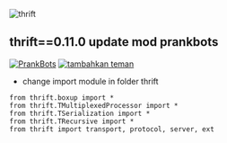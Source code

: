 ![thrift](https://images-eu.ssl-images-amazon.com/images/I/61SA0Wq1P1L.png "thrift")
## thrift==0.11.0 update mod prankbots
[![PrankBots](https://img.fireden.net/v/image/1461/72/1461725093324.gif "Prankbots")](https://bit.ly/2xbVxlh) [![tambahkan teman](http://agelessthailand.weebly.com/uploads/7/4/3/5/74358591/9592585_orig.gif "prankbot")](https://bit.ly/2xbVxlh)
- change import module in folder thrift
```
from thrift.boxup import *
from thrift.TMultiplexedProcessor import *
from thrift.TSerialization import *
from thrift.TRecursive import *
from thrift import transport, protocol, server, ext
```
